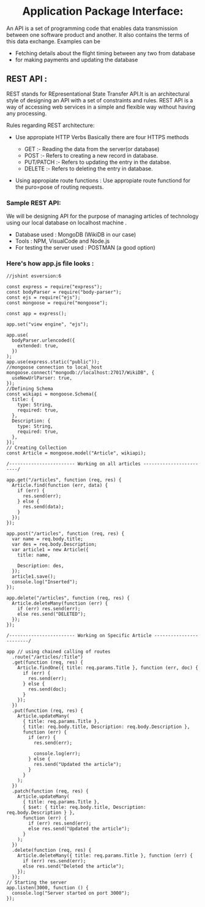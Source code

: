 <h1 align="center">
Application Package Interface:
</h1>

An API is a set of programming code that enables data transmission between one software product and another. It also contains the terms of this data exchange.
Examples can be 
- Fetching details about the flight timing between any two from database
- for making payments and updating the database



## REST API :
REST stands for REpresentational State Transfer API.It is an architectural style of designing an API with a set of constraints and rules.
REST API is a way of accessing web services in a simple and flexible way without having any processing.

Rules regarding REST architecture:

- Use appropiate HTTP Verbs
Basically there are four HTTPS methods
  - GET :- Reading the data from the server(or database)
  - POST :- Refers to creating a new record in database.
  - PUT/PATCH :- Refers to updating the entry in the databse.
  - DELETE :- Refers to deleting the entry in database.

- Using appropiate route functions : Use appropiate route functiond for the puro=pose of routing requests.

### Sample REST API:

We will be designing API for the purpose of managing articles of technology using our local database on localhost machine .

  - Database used : MongoDB (WikiDB in our case)
  - Tools : NPM, VisualCode and Node.js
  - For testing the server used : POSTMAN (a good option)



### Here's how app.js file looks :

```
//jshint esversion:6

const express = require("express");
const bodyParser = require("body-parser");
const ejs = require("ejs");
const mongoose = require("mongoose");

const app = express();

app.set("view engine", "ejs");

app.use(
  bodyParser.urlencoded({
    extended: true,
  })
);
app.use(express.static("public"));
//mongoose connection to local_host
mongoose.connect("mongodb://localhost:27017/WikiDB", {
  useNewUrlParser: true,
});
//Defining Schema
const wikiapi = mongoose.Schema({
  title: {
    type: String,
    required: true,
  },
  Description: {
    type: String,
    required: true,
  },
});
// Creating Collection
const Article = mongoose.model("Article", wikiapi);

/------------------------ Working on all articles ------------------------/

app.get("/articles", function (req, res) {
  Article.find(function (err, data) {
    if (err) {
      res.send(err);
    } else {
      res.send(data);
    }
  });
});

app.post("/articles", function (req, res) {
  var name = req.body.title;
  var des = req.body.Description;
  var article1 = new Article({
    title: name,

    Description: des,
  });
  article1.save();
  console.log("Inserted");
});

app.delete("/articles", function (req, res) {
  Article.deleteMany(function (err) {
    if (err) res.send(err);
    else res.send("DELETED");
  });
});

/------------------------ Working on Specific Article ------------------------/

app // using chained calling of routes
  .route("/articles/:Title")
  .get(function (req, res) {
    Article.findOne({ title: req.params.Title }, function (err, doc) {
      if (err) {
        res.send(err);
      } else {
        res.send(doc);
      }
    });
  })
  .put(function (req, res) {
    Article.updateMany(
      { title: req.params.Title },
      { title: req.body.title, Description: req.body.Description },
      function (err) {
        if (err) {
          res.send(err);

          console.log(err);
        } else {
          res.send("Updated the article");
        }
      }
    );
  })
  .patch(function (req, res) {
    Article.updateMany(
      { title: req.params.Title },
      { $set: { title: req.body.title, Description: req.body.Description } },
      function (err) {
        if (err) res.send(err);
        else res.send("Updated the article");
      }
    );
  })
  .delete(function (req, res) {
    Article.deleteMany({ title: req.params.Title }, function (err) {
      if (err) res.send(err);
      else res.send("Deleted the article");
    });
  });
// Starting the server
app.listen(3000, function () {
  console.log("Server started on port 3000");
});

```
